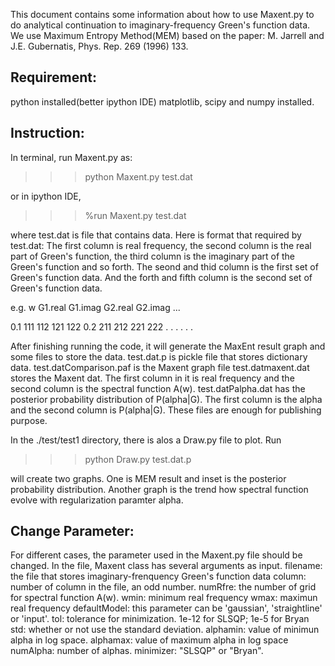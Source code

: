 This document contains some information about how to use Maxent.py to do analytical continuation to imaginary-frequency Green's function data. We use Maximum Entropy Method(MEM) based on the paper: M. Jarrell and J.E. Gubernatis, Phys. Rep. 269 (1996) 133. 

Requirement:
------------
python installed(better ipython IDE)
matplotlib, scipy and numpy installed.

Instruction:
------------
In terminal, run Maxent.py as:
>>> python Maxent.py test.dat

or in ipython IDE,
>>> %run Maxent.py test.dat

where test.dat is file that contains data. Here is format that required by test.dat: The first column is real frequency, the second column is the real part of Green's function, the third column is the imaginary part of the Green's function and so forth. The seond and thid column is the first set of Green's function data. And the forth and fifth column is the second set of Green's function data.

e.g.
  w   G1.real     G1.imag   G2.real   G2.imag ...
  
  0.1     111       112       121        122
  0.2     211       212       221        222
  .        .
  .                 .
  .                           .


After finishing running the code, it will generate the MaxEnt result graph and some files to store the data. test.dat.p is pickle file that stores dictionary data. test.datComparison.paf is the Maxent graph file test.datmaxent.dat stores the Maxent dat. The first column in it is real frequency and the second column is the spectral function A(w). test.datPalpha.dat has the posterior probability distribution of P(alpha|G). The first column is the alpha and the second column is P(alpha|G). These files are enough for publishing purpose.

In the ./test/test1 directory, there is alos a Draw.py file to plot. Run
>>> python Draw.py test.dat.p

will create two graphs. One is MEM result and inset is the posterior probability distribution. Another graph is the trend how spectral function evolve with regularization paramter alpha.

Change Parameter:
-----------------
For different cases, the parameter used in the Maxent.py file should be changed. In the file, Maxent class has several arguments as input.
filename: the file that stores imaginary-frenquency Green's function data
column: number of column in the file, an odd number.
    numRfre: the number of grid for spectral function A(w).
    wmin: minimum real frequency
    wmax: maximun real frequency
    defaultModel: this parameter can be 'gaussian', 'straightline' or 'input'.
    tol: tolerance for minimization. 1e-12 for SLSQP; 1e-5 for Bryan
    std: whether or not use the standard deviation.
    alphamin: value of minimun alpha in log space.
    alphamax: value of maximum alpha in log space
    numAlpha: number of alphas.
    minimizer: "SLSQP" or "Bryan".

